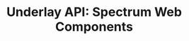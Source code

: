 ---
layout: api.njk
title: 'Underlay API: Spectrum Web Components'
displayName: Underlay
componentName: underlay
componentHeading: sp-underlay
tags:
  - component-api
---